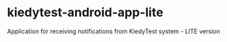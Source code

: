 # kiedytest-android-app-lite
Application for receiving notifications from KiedyTest system - LITE version
